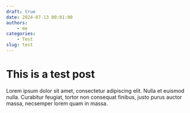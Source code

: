 ```yaml
---
draft: true
date: 2024-07-13 00:01:00
authors:
    - me
categories:
    - Test
slug: test
---
```


# **This is a test post**

Lorem ipsum dolor sit amet, consectetur adipiscing elit. Nulla et euismod nulla. Curabitur feugiat, tortor non consequat finibus, justo purus auctor massa, necsemper lorem quam in massa.

<!-- more -->